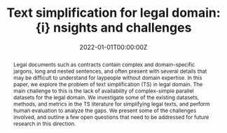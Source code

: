---
title: "Text simplification for legal domain:{i} nsights and challenges"
authors:
- Aparna Garimella
- Abhilasha Sancheti
- Vinay Aggarwal
- Ananya Ganesh
- Niyati Chhaya
- Nanda Kambhatla

date: "2022-01-01T00:00:00Z"
doi: ""

publishDate: "2022-01-01T00:00:00Z"

publication_types: ["conference"]

publication: "Proceedings of the Natural Legal Language Processing Workshop 2022"
publication_short: "NLLP Workshop"

abstract: "Legal documents such as contracts contain complex and domain-specific jargons, long and nested sentences, and often present with several details that may be difficult to understand for laypeople without domain expertise. In this paper, we explore the problem of text simplification (TS) in legal domain. The main challenge to this is the lack of availability of complex-simple parallel datasets for the legal domain. We investigate some of the existing datasets, methods, and metrics in the TS literature for simplifying legal texts, and perform human evaluation to analyze the gaps. We present some of the challenges involved, and outline a few open questions that need to be addressed for future research in this direction."

summary: ""

tags:
- Text simplification
- Clauses
- Legal Contracts

featured: true


links:
url_pdf: "https://aclanthology.org/2022.nllp-1.28/"
url_code: 
url_dataset: 
url_poster: ""
url_project: 
url_slides: ""
url_source: ""
url_video: ""

projects: []
slides: ""
---